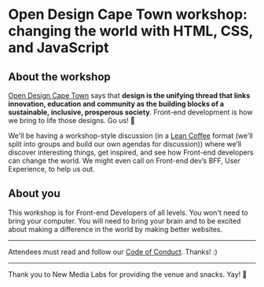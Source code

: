 # Open Design Cape Town workshop: changing the world with HTML, CSS, and JavaScript

## About the workshop

[Open Design Cape Town](http://opendesignct.com/) says that **design is the unifying thread that links innovation, education and community as the building blocks of a sustainable, inclusive, prosperous society**. Front-end development is how we bring to life those designs. Go us! 🙌

We'll be having a workshop-style discussion (in a [Lean Coffee](http://leancoffee.org/) format (we'll split into groups and build our own agendas for discussion)) where we’ll discover interesting things, get inspired, and see how Front-end developers can change the world. We might even call on Front-end dev’s BFF, User Experience, to help us out.

## About you

This workshop is for Front-end Developers of all levels. You won't need to bring your computer. You will need to bring your brain and to be excited about making a difference in the world by making better websites. 

---

Attendees must read and follow our [Code of Conduct](http://ctfeds.org/code-of-conduct/). Thanks! :)

---

Thank you to New Media Labs for providing the venue and snacks. Yay! 🎉
